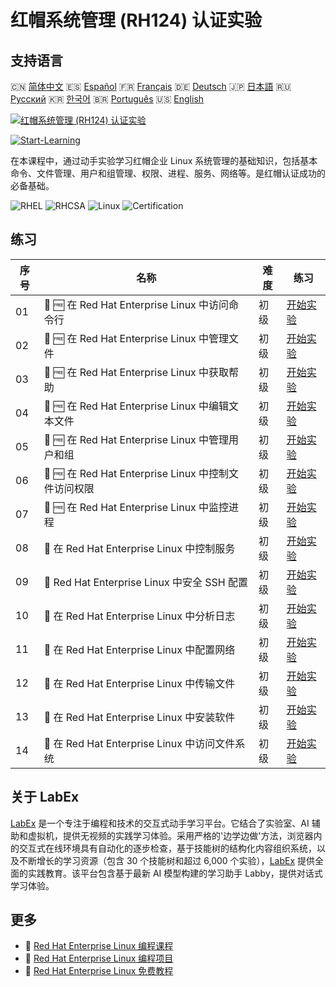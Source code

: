 # 红帽系统管理 (RH124) 认证实验

## 支持语言

🇨🇳 [简体中文](README_zh.md) 🇪🇸 [Español](README_es.md) 🇫🇷 [Français](README_fr.md) 🇩🇪 [Deutsch](README_de.md) 🇯🇵 [日本語](README_ja.md) 🇷🇺 [Русский](README_ru.md) 🇰🇷 [한국어](README_ko.md) 🇧🇷 [Português](README_pt.md) 🇺🇸 [English](README.md) 

[![红帽系统管理 (RH124) 认证实验](https://cover-creator.labex.io/red-hat-system-administration-rh124-labs.png?lang=zh)](https://labex.io/zh/courses/red-hat-system-administration-rh124-labs)

[![Start-Learning](https://img.shields.io/badge/Start-Learning-whitesmoke?style=for-the-badge)](https://labex.io/zh/courses/red-hat-system-administration-rh124-labs)

在本课程中，通过动手实验学习红帽企业 Linux 系统管理的基础知识，包括基本命令、文件管理、用户和组管理、权限、进程、服务、网络等。是红帽认证成功的必备基础。

![RHEL](https://img.shields.io/badge/RHEL-whitesmoke?style=for-the-badge&logo=rhel)
![RHCSA](https://img.shields.io/badge/RHCSA-whitesmoke?style=for-the-badge&logo=rhcsa)
![Linux](https://img.shields.io/badge/Linux-whitesmoke?style=for-the-badge&logo=linux)
![Certification](https://img.shields.io/badge/Certification-whitesmoke?style=for-the-badge&logo=certification)


## 练习

|   序号 | 名称                                                 | 难度   | 练习                                                                                                                                                                            |
|--------|------------------------------------------------------|--------|---------------------------------------------------------------------------------------------------------------------------------------------------------------------------------|
|     01 | 🧩 🆓 在 Red Hat Enterprise Linux 中访问命令行       | 初级   | <a target='_blank' href='https://labex.io/zh/labs/rhel-access-command-line-in-red-hat-enterprise-linux-588454?course=red-hat-system-administration-rh124-labs'>开始实验</a>     |
|     02 | 🧩 🆓 在 Red Hat Enterprise Linux 中管理文件         | 初级   | <a target='_blank' href='https://labex.io/zh/labs/rhel-manage-files-in-red-hat-enterprise-linux-588463?course=red-hat-system-administration-rh124-labs'>开始实验</a>            |
|     03 | 🧩 🆓 在 Red Hat Enterprise Linux 中获取帮助         | 初级   | <a target='_blank' href='https://labex.io/zh/labs/rhel-get-help-in-red-hat-enterprise-linux-588461?course=red-hat-system-administration-rh124-labs'>开始实验</a>                |
|     04 | 🧩 🆓 在 Red Hat Enterprise Linux 中编辑文本文件     | 初级   | <a target='_blank' href='https://labex.io/zh/labs/rhel-edit-text-files-in-red-hat-enterprise-linux-588460?course=red-hat-system-administration-rh124-labs'>开始实验</a>         |
|     05 | 🧩 🆓 在 Red Hat Enterprise Linux 中管理用户和组     | 初级   | <a target='_blank' href='https://labex.io/zh/labs/rhel-manage-users-and-groups-in-red-hat-enterprise-linux-588464?course=red-hat-system-administration-rh124-labs'>开始实验</a> |
|     06 | 🧩 🆓 在 Red Hat Enterprise Linux 中控制文件访问权限 | 初级   | <a target='_blank' href='https://labex.io/zh/labs/rhel-control-file-access-in-red-hat-enterprise-linux-588458?course=red-hat-system-administration-rh124-labs'>开始实验</a>     |
|     07 | 🧩 🆓 在 Red Hat Enterprise Linux 中监控进程         | 初级   | <a target='_blank' href='https://labex.io/zh/labs/rhel-monitor-processes-in-red-hat-enterprise-linux-588465?course=red-hat-system-administration-rh124-labs'>开始实验</a>       |
|     08 | 🧩  在 Red Hat Enterprise Linux 中控制服务           | 初级   | <a target='_blank' href='https://labex.io/zh/labs/rhel-control-services-in-red-hat-enterprise-linux-588459?course=red-hat-system-administration-rh124-labs'>开始实验</a>        |
|     09 | 🧩  Red Hat Enterprise Linux 中安全 SSH 配置         | 初级   | <a target='_blank' href='https://labex.io/zh/labs/rhel-secure-ssh-in-red-hat-enterprise-linux-588466?course=red-hat-system-administration-rh124-labs'>开始实验</a>              |
|     10 | 🧩  在 Red Hat Enterprise Linux 中分析日志           | 初级   | <a target='_blank' href='https://labex.io/zh/labs/rhel-analyze-logs-in-red-hat-enterprise-linux-588456?course=red-hat-system-administration-rh124-labs'>开始实验</a>            |
|     11 | 🧩  在 Red Hat Enterprise Linux 中配置网络           | 初级   | <a target='_blank' href='https://labex.io/zh/labs/rhel-configure-networking-in-red-hat-enterprise-linux-588457?course=red-hat-system-administration-rh124-labs'>开始实验</a>    |
|     12 | 🧩  在 Red Hat Enterprise Linux 中传输文件           | 初级   | <a target='_blank' href='https://labex.io/zh/labs/rhel-transfer-files-in-red-hat-enterprise-linux-588467?course=red-hat-system-administration-rh124-labs'>开始实验</a>          |
|     13 | 🧩  在 Red Hat Enterprise Linux 中安装软件           | 初级   | <a target='_blank' href='https://labex.io/zh/labs/rhel-install-software-in-red-hat-enterprise-linux-588462?course=red-hat-system-administration-rh124-labs'>开始实验</a>        |
|     14 | 🧩  在 Red Hat Enterprise Linux 中访问文件系统       | 初级   | <a target='_blank' href='https://labex.io/zh/labs/rhel-access-file-systems-in-red-hat-enterprise-linux-588455?course=red-hat-system-administration-rh124-labs'>开始实验</a>     |

## 关于 LabEx

[LabEx](https://labex.io) 是一个专注于编程和技术的交互式动手学习平台。它结合了实验室、AI 辅助和虚拟机，提供无视频的实践学习体验。采用严格的'边学边做'方法，浏览器内的交互式在线环境具有自动化的逐步检查，基于技能树的结构化内容组织系统，以及不断增长的学习资源（包含 30 个技能树和超过 6,000 个实验），[LabEx](https://labex.io) 提供全面的实践教育。该平台包含基于最新 AI 模型构建的学习助手 Labby，提供对话式学习体验。

## 更多

- 🔗 [Red Hat Enterprise Linux 编程课程](https://github.com/labex-labs/awesome-programming-courses)
- 🔗 [Red Hat Enterprise Linux 编程项目](https://github.com/labex-labs/awesome-programming-projects)
- 🔗 [Red Hat Enterprise Linux 免费教程](https://github.com/labex-labs/rhel-free-tutorials)


